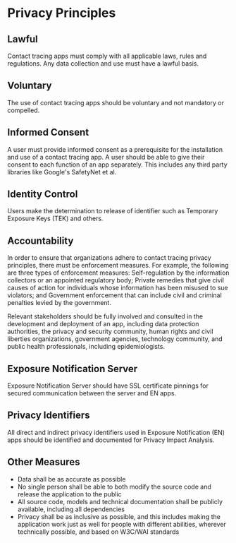 # Privacy Principles

## Lawful
Contact tracing apps must comply with all applicable laws, rules and regulations. Any data collection and use must have a lawful basis. 

## Voluntary
The use of contact tracing apps should be voluntary and not mandatory or compelled. 

## Informed Consent
A user must provide informed consent as a prerequisite for the installation and use of a contact tracing app. A user should be able to give their consent to each function of an app separately. This includes any third party libraries like Google's SafetyNet et al.

## Identity Control
Users make the determination to release of identifier such as Temporary Exposure Keys (TEK) and others. 

## Accountability
In order to ensure that organizations adhere to contact tracing privacy principles, there must be enforcement measures. For example, the following are three types of enforcement measures: Self-regulation by the information collectors or an appointed regulatory body; Private remedies that give civil causes of action for individuals whose information has been misused to sue violators; and Government enforcement that can include civil and criminal penalties levied by the government.

Relevant stakeholders should be fully involved and consulted in the development and deployment of an app, including data protection authorities, the privacy and security community, human rights and civil liberties organizations, government agencies, technology community, and public health professionals, including epidemiologists.

## Exposure Notification Server
Exposure Notification Server should have SSL certificate pinnings for secured communication between the server and EN apps.

## Privacy Identifiers
All direct and indirect privacy identifiers used in Exposure Notification (EN) apps should be identified and documented for Privacy Impact Analysis.

## Other Measures
* Data shall be as accurate as possible
* No single person shall be able to both modify the source code and release the application to the public
* All source code, models and technical documentation shall be publicly available, including all dependencies
* Privacy shall be as inclusive as possible, and this includes making the application work just as well for people with different abilities, wherever technically possible, and based on W3C/WAI standards

